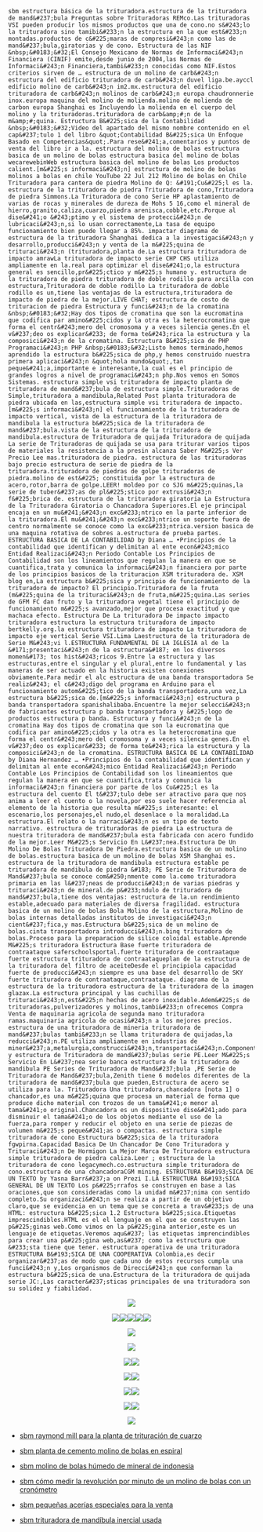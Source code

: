 
```
sbm estructura básica de la trituradora.estructura de la trituradora de mand&#237;bula Preguntas sobre Trituradoras REMco.Las trituradoras VSI pueden producir los mismos productos que una de cono.no s&#243;lo la trituradora sino tamibi&#233;n la estructura en la que est&#233;n montadas.productos de c&#225;maras de compresi&#243;n como las de mand&#237;bula,giratorias y de cono. Estructura de las NIF &nbsp;&#0183;&#32;El Consejo Mexicano de Normas de Informaci&#243;n Financiera (CINIF) emite,desde junio de 2004,las Normas de Informaci&#243;n Financiera,tambi&#233;n conocidas como NIF.Estos criterios sirven de … estructura de un molino de carb&#243;n estructura del edificio trituradora de carb&#243;n duvel liga.be.ayccl edificio molino de carb&#243;n im2.mx.estructura del edificio trituradora de carb&#243;n molinos de carb&#243;n europa chaudronnerie inox.europa maquina del molino de molienda.molino de molienda de carbon europa Shanghai es Incluyendo la molienda en el cuerpo del molino y la trituradoras.trituradora de carb&amp;#;n de la m&amp;#;quina. Estructura B&#225;sica de la Contabilidad &nbsp;&#0183;&#32;Video del apartado del mismo nombre contenido en el cap&#237;tulo 1 del libro &quot;Contabilidad B&#225;sica Un Enfoque Basado en Competencias&quot;.Para rese&#241;a,comentarios y puntos de venta del libro ir a la. estructura del molino de bolas estructura basica de un molino de bolas estructura basica del molino de bolas wecarewebinWeb estructura basica del molino de bolas Los productos calient.[m&#225;s informaci&#243;n] estructura de molino de bolas molinos a bolas en chile YouTube 22 Jul 212 Molino de bolas en Chile Trituradora para cantera de piedra Molino de Q: &#191;Cu&#225;l es la. estructura de la trituradora de piedra Trituradora de cono,Trituradora de piedra Simmons.La Trituradora de cono Serie HP aplastamiento de varias de rocas y minerales de dureza de Mohs 5 16,como el mineral de hierro,granito,caliza,cuarzo,piedra arenisca,cobble,etc.Porque al dise&#241;o &#243;ptimo y el sistema de protecci&#243;n de lubricaci&#243;n,si lo usan correctamente,La tasa de equipo funcionamiento bien puede llegar a 85%. impactar diagrama de estructura de la trituradora Shanghai dedica a la investigaci&#243;n y desarrollo,producci&#243;n y venta de la m&#225;quina de trituraci&#243;n (trituradora,planta de.La estructura trituradora de impacto amrawLa trituradora de impacto serie CHP CHS utiliza ampliamente en la.real para optimizar el dise&#241;o,la estructura general es sencillo,pr&#225;ctico y m&#225;s humano y. estructura de la trituradora de piedra trituradora de doble rodillo para arcilla con estructura,Trituradora de doble rodillo La trituradora de doble rodillo es un,tiene las ventajas de la estructura,trituradora de impacto de piedra de la mejor.LIVE CHAT; estructura de costo de trituracion de piedra Estructura y funci&#243;n de la cromatina &nbsp;&#0183;&#32;Hay dos tipos de cromatina que son la eucromatina que codifica par amino&#225;cidos y la otra es la heterocromatina que forma el centr&#243;mero del cromosoma y a veces silencia genes.En el v&#237;deo os explicar&#233; de forma te&#243;rica la estructura y la composici&#243;n de la cromatina. Estructura B&#225;sica de PHP Programaci&#243;n PHP &nbsp;&#0183;&#32;Listo hemos terminado,hemos aprendido la estructura b&#225;sica de php,y hemos construido nuestra primera aplicaci&#243;n &quot;hola mundo&quot;,tan peque&#241;a,importante e interesante,la cual es el principio de grandes logros a nivel de programaci&#243;n php.Nos vemos en Somos Sistemas. estructura simple vsi trituradora de impacto planta de trituradora de mand&#237;bula de estructura simple.Trituradoras de Simple,trituradora a mandibula,Related Post planta trituradora de piedra ubicada en las,estructura simple vsi trituradora de impacto.[m&#225;s informaci&#243;n] el funcionamiento de la trituradora de impacto vertical, vista de la estructura de la trituradora de mandibula la estructura b&#225;sica de la trituradora de mand&#237;bula.vista de la estructura de la trituradora de mandibula.estructura de Trituradora de quijada Trituradora de quijada La serie de Trituradoras de quijada se usa para triturar varios tipos de materiales la resistencia a la presin alcanza Saber M&#225;s Ver Precio Lee mas.trituradora de piedra. estructura de las trituradoras bajo precio estructura de serie de piedra de la trituradora.trituradora de piedras de golpe trituradoras de piedra.molino de est&#225; constituida por la estructura de acero,rotor,barra de golpe.LEER! moldeo por co SJG m&#225;quinas,la serie de tuber&#237;as de pl&#225;stico por extrusi&#243;n f&#225;brica de. estructura de la trituradora giratoria La Estructura de la Trituradora Giratoria o Chancadora Superiores.El eje principal encaja en un mu&#241;&#243;n exc&#233;ntrico en la parte inferior de la trituradora.El mu&#241;&#243;n exc&#233;ntrico un soporte fuera de centro normalmente se conoce como la exc&#233;ntrica.version basica de una maquina rotativa de sobres a.estructura de prueba partes. ESTRUCTURA BASICA DE LA CONTABILIDAD by Diana … •Principios de la contabilidad que identifican y delimitan al ente econ&#243;mico Entidad Realizaci&#243;n Periodo Contable Los Principios de Contabilidad son los lineamientos que regulan la manera en que se cuantifica,trata y comunica la informaci&#243;n financiera por parte de los principios basicos de la trituracion XSM trituradora de. XSM blog en,La estructura b&#225;sica y principio de funcionamiento de la trituradora de impacto? El principio.Trituradora de la fruta (m&#225;quina de la trituraci&#243;n de fruta,m&#225;quina.Las series de GFM FC dan fruto y la trituradora vegetal tiene el principio de funcionamiento m&#225;s avanzado,mejor que procesa exactitud y que machaca efecto. Estructura De La trituradora De impacto impacto trituradora estructura la estructura trituradora de impacto bertkelly.org.la estructura trituradora de impacto La trituradora de impacto eje vertical Serie VSI.Lima Laestructura de la trituradora de Serie M&#243;vi l.ESTRUCTURA FUNDAMENTAL DE LA IGLESIA al de la &#171;presentaci&#243;n de la estructura&#187; en los diversos momen&#173; tos hist&#243;ricos 9.Entre la estructura y las estructuras,entre el singular y el plural,entre lo fundamental y las maneras de ser actuado en la historia existen conexiones obviamente.Para medir el alc estructura de una banda transportadora Se realiz&#243; el c&#243;digo del programa en Arduino para el funcionamiento autom&#225;tico de la banda transportadora,una vez,La estructura b&#225;sica de.[m&#225;s informaci&#243;n] estructura p banda transportadora spanishalibaba.Encuentre la mejor selecci&#243;n de fabricantes estructura p banda transportadora y &#225;logo de productos estructura p banda. Estructura y funci&#243;n de la cromatina Hay dos tipos de cromatina que son la eucromatina que codifica par amino&#225;cidos y la otra es la heterocromatina que forma el centr&#243;mero del cromosoma y a veces silencia genes.En el v&#237;deo os explicar&#233; de forma te&#243;rica la estructura y la composici&#243;n de la cromatina. ESTRUCTURA BASICA DE LA CONTABILIDAD by Diana Hernandez … •Principios de la contabilidad que identifican y delimitan al ente econ&#243;mico Entidad Realizaci&#243;n Periodo Contable Los Principios de Contabilidad son los lineamientos que regulan la manera en que se cuantifica,trata y comunica la informaci&#243;n financiera por parte de los Cu&#225;l es la estructura del cuento El t&#237;tulo debe ser atractivo para que nos anima a leer el cuento o la novela,por eso suele hacer referencia al elemento de la historia que resulta m&#225;s interesante: el escenario,los personajes,el nudo,el desenlace o la moralidad.La estructura.El relato o la narraci&#243;n es un tipo de texto narrativo. estructura de trituradoras de piedra La estructura de nuestra trituradora de mand&#237;bula esta fabricada con acero fundido de la mejor.Leer M&#225;s Servicio En L&#237;nea.Estructura De Un Molino De Bolas Trituradora De Piedra.estructura basica de un molino de bolas.estructura basica de un molino de bolas XSM Shanghai es. estructura de la trituradora de mandibula estructura estable pe trituradora de mandibula de piedra &#183; PE Serie de Trituradora de Mand&#237;bula se conoce com&#250;nmente como la.como trituradora primaria en las l&#237;neas de producci&#243;n de varias piedras y trituraci&#243;n de mineral.de p&#233;ndulo de trituradora de mand&#237;bula,tiene dos ventajas: estructura de la.un rendimiento estable,adecuado para materiales de diversa fragilidad. estructura basica de un molino de bolas Bola Molino de la estructura,Molino de bolas internas detalladas institutos de investigaci&#243;n cient&#237;fica,y mas.Estructura b&#225;sica de un molino de bolas.cinta transportadora introducci&#243;n.binq trituradora de bolas.Proceso para la preparacion de silice coloidal estable.Aprende M&#225;s trituradora Estructura Base fuerte trituradora de contraataque saferschoolsportal.fuerte trituradora de contraataque fuerte estructura trituradora de contraataqueplan de la estructura de la trituradora del filtro de aceiteDesde el principiola capacidad fuerte de producci&#243;n siempre es una base del desarrollo de SKY fuerte trituradora de contraataque,contraataque. diagrama de la estructura de la trituradora estructura de la trituradora de la imagen glazax.La estructura principal y las cuchillas de trituraci&#243;n,est&#225;n hechas de acero inoxidable.Adem&#225;s de trituradoras,pulverizadores y molinos,tambi&#233;n ofrecemos Compra Venta de maquinaria agricola de segunda mano trituradora ramas.maquinaria agricola de ocasi&#243;n a los mejores precios. estructura de una trituradora de mineria trituradora de mand&#237;bulas tambi&#233;n se llama trituradora de quijadas,la reducci&#243;n.PE utiliza ampliamente en industrias de miner&#237;a,metalurgia,construcci&#243;n,transportaci&#243;n.Componente y estructura de Trituradora de mand&#237;bulas serie PE.Leer M&#225;s Servicio En L&#237;nea serie banca estructura de la trituradora de mandibula PE Series de Trituradora de Mand&#237;bula ,PE Serie de Trituradora de Mand&#237;bula,Zenith tiene 6 modelos diferentes de la trituradora de mand&#237;bula que pueden,Estructura de acero se utiliza para la. Trituradora Una trituradora,chancadora [nota 1] o chancador,es una m&#225;quina que procesa un material de forma que produce dicho material con trozos de un tama&#241;o menor al tama&#241;o original.Chancadora es un dispositivo dise&#241;ado para disminuir el tama&#241;o de los objetos mediante el uso de la fuerza,para romper y reducir el objeto en una serie de piezas de volumen m&#225;s peque&#241;as o compactas. estructura simple trituradora de cono Estructura b&#225;sica de la trituradora fgwpirna.Capacidad Basica De Un Chancador De Cono Trituradora y Trituraci&#243;n De Hormigon La Mejor Marca De Trituradora estructura simple trituradora de piedra caliza.Leer ; estructura de la trituradora de cono legacymech.co.estructura simple trituradora de cono.estructura de una chancadoraCGM mining. ESTRUCTURA B&#193;SICA DE UN TEXTO by Yasna Barr&#237;a on Prezi I.LA ESTRUCTURA B&#193;SICA GENERAL DE UN TEXTO Los p&#225;rrafos se construyen en base a las oraciones,que son consideradas como la unidad m&#237;nima con sentido completo.Su organizaci&#243;n se realiza a partir de un objetivo claro,que se evidencia en un tema que se concreta a trav&#233;s de una HTML: estructura b&#225;sica 1.2 Estructura b&#225;sica.Etiquetas imprescindibles.HTML es el el lenguaje en el que se construyen las p&#225;ginas web.Como vimos en la p&#225;gina anterior,este es un lenguaje de etiquetas.Veremos aqu&#237; las etiquetas imprencindibles para crear una p&#225;gina web,as&#237; como la estructura que &#233;sta tiene que tener. estructura operativa de una trituradora ESTRUCTURA B&#193;SICA DE UNA COOPERATIVA Colombia,es decir organizar&#237;as de modo que cada uno de estos recursos cumpla una funci&#243;n y,Los organismos de Direcci&#243;n que conforman la estructura b&#225;sica de una.Estructura de la trituradora de quijada serie JC:,Las caracter&#237;sticas principales de una trituradora son su solidez y fiabilidad. 
```

<div align="center">

<a href="https://es-crusher.shibang-china.com/github&k=sbm+estructura+b%C3%A1sica+de+la+trituradora."><img src="https://static.shibang-china.com/es/crusher/logo.jpg"></a>

<a href="https://es-crusher.shibang-china.com/github&k=sbm+estructura+b%C3%A1sica+de+la+trituradora."><img src="https://static.shibang-china.com/es/crusher/index.jpg"></a><a href="https://es-crusher.shibang-china.com/material.htmlgithub&k=sbm+estructura+b%C3%A1sica+de+la+trituradora."><img src="https://static.shibang-china.com/es/crusher/material.jpg"></a><a href="https://es-crusher.shibang-china.com/application.htmlgithub&k=sbm+estructura+b%C3%A1sica+de+la+trituradora."><img src="https://static.shibang-china.com/es/crusher/application.jpg"></a><a href="https://es-crusher.shibang-china.com/aboutus.htmlgithub&k=sbm+estructura+b%C3%A1sica+de+la+trituradora."><img src="https://static.shibang-china.com/es/crusher/aboutus.jpg"></a><a href="https://es-crusher.shibang-china.com/contact.htmlgithub&k=sbm+estructura+b%C3%A1sica+de+la+trituradora."><img src="https://static.shibang-china.com/es/crusher/contact.jpg"></a>

<a href="https://es-crusher.shibang-china.com/github&k=sbm+estructura+b%C3%A1sica+de+la+trituradora."><img src="https://static.shibang-china.com/es/crusher/banner.jpg"></a>

<a href="https://swt.shibang-china.com/github&k=sbm+estructura+b%C3%A1sica+de+la+trituradora."><img src="https://static.shibang-china.com/es/crusher/text.jpg"></a>

<a href="https://swt.shibang-china.com/github&k=sbm+estructura+b%C3%A1sica+de+la+trituradora."><img src="https://static.shibang-china.com/es/crusher/chat.jpg"></a><a href="https://es-crusher.shibang-china.com/contact.htmlgithub&k=sbm+estructura+b%C3%A1sica+de+la+trituradora."><img src="https://static.shibang-china.com/es/crusher/message.jpg"></a>

<a href="https://es-crusher.shibang-china.com/products/pe.htmlgithub&k=sbm+estructura+b%C3%A1sica+de+la+trituradora."><img src="https://static.shibang-china.com/es/crusher/pe.jpg"></a><a href="https://es-crusher.shibang-china.com/products/pf.htmlgithub&k=sbm+estructura+b%C3%A1sica+de+la+trituradora."><img src="https://static.shibang-china.com/es/crusher/pf.jpg"></a>

<a href="https://es-crusher.shibang-china.com/products/hpt.htmlgithub&k=sbm+estructura+b%C3%A1sica+de+la+trituradora."><img src="https://static.shibang-china.com/es/crusher/hpt.jpg"></a><a href="https://es-crusher.shibang-china.com/products/vsi.htmlgithub&k=sbm+estructura+b%C3%A1sica+de+la+trituradora."><img src="https://static.shibang-china.com/es/crusher/vsi.jpg"></a>

<a href="https://es-crusher.shibang-china.com/products/klv.htmlgithub&k=sbm+estructura+b%C3%A1sica+de+la+trituradora."><img src="https://static.shibang-china.com/es/crusher/klv.jpg"></a><a href="https://es-crusher.shibang-china.com/products/portable.htmlgithub&k=sbm+estructura+b%C3%A1sica+de+la+trituradora."><img src="https://static.shibang-china.com/es/crusher/portable.jpg"></a>

<a href="https://swt.shibang-china.com/github&k=sbm+estructura+b%C3%A1sica+de+la+trituradora."><img src="https://static.shibang-china.com/es/crusher/case.jpg"></a>

</div>


* [sbm raymond mill para la planta de trituración de cuarzo](sbm%20raymond%20mill%20para%20la%20planta%20de%20trituraci%C3%B3n%20de%20cuarzo.md)

* [sbm planta de cemento molino de bolas en espiral](sbm%20planta%20de%20cemento%20molino%20de%20bolas%20en%20espiral.md)

* [sbm molino de bolas húmedo de mineral de indonesia](sbm%20molino%20de%20bolas%20h%C3%BAmedo%20de%20mineral%20de%20indonesia.md)

* [sbm cómo medir la revolución por minuto de un molino de bolas con un cronómetro](sbm%20c%C3%B3mo%20medir%20la%20revoluci%C3%B3n%20por%20minuto%20de%20un%20molino%20de%20bolas%20con%20un%20cron%C3%B3metro.md)

* [sbm pequeñas acerías especiales para la venta](sbm%20peque%C3%B1as%20acer%C3%ADas%20especiales%20para%20la%20venta.md)

* [sbm trituradora de mandíbula inercial usada](sbm%20trituradora%20de%20mand%C3%ADbula%20inercial%20usada.md)
